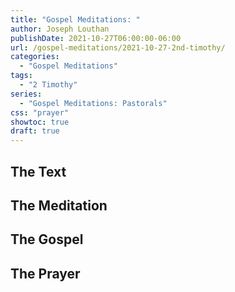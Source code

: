 ```yaml
---
title: "Gospel Meditations: "
author: Joseph Louthan
publishDate: 2021-10-27T06:00:00-06:00
url: /gospel-meditations/2021-10-27-2nd-timothy/
categories:
  - "Gospel Meditations"
tags:
  - "2 Timothy"
series:
  - "Gospel Meditations: Pastorals"
css: "prayer"
showtoc: true
draft: true
---
```


## The Text


## The Meditation


## The Gospel

## The Prayer

<div style="font-variant: small-caps;">

</div>
&nbsp;

```text

```
